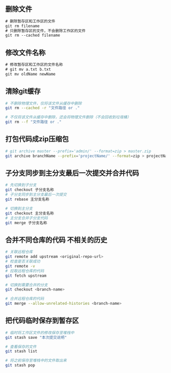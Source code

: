 <!-- 片段 -->

## 删除文件

```txt
# 删除暂存区和工作区的文件
git rm filename  
# 只删除暂存区的文件，不会删除工作区的文件
git rm --cached filename 
```

## 修改文件名称

```txt
# 修改暂存区和工作区的文件名称
# git mv a.txt b.txt
git mv oldName newName
```

## 清除git缓存

```sh
# 不删除物理文件，仅将该文件从缓存中删除
git rm --cached -r "文件路径 or ."

# 不仅将该文件从缓存中删除，还会将物理文件删除（不会回收到垃圾桶）
git rm --f "文件路径 or ."
```

## 打包代码成zip压缩包

```sh
# git archive master --prefix='admin/' --format=zip > master.zip
git archive branchName --prefix='projectName/' --format=zip > projectName.zip
```

## 子分支同步到主分支最后一次提交并合并代码

```sh
# 先切换到子分支
git checkout 子分支名称
# 子分支同步到主分支最后一次提交
git rebase 主分支名称

# 切换到主分支
git checkout 主分支名称
# 主分支合并子分支代码
git merge 子分支名称
```

## 合并不同仓库的代码 不相关的历史

```sh
# 关联远程仓库
git remote add upstream <original-repo-url>
# 检查是否关联成功
git remote -v
# 拉取远程仓库的代码
git fetch upstream

# 切换到需要合并的分支
git checkout <branch-name>

# 合并远程仓库的代码
git merge --allow-unrelated-histories <branch-name>
```

## 把代码临时保存到暂存区

```sh
# 临时将工作区文件的修改保存至堆栈中
git stash save "本次提交说明"

# 查看保存的文件
git stash list

# 将之前保存至堆栈中的文件取出来
git stash pop
```
